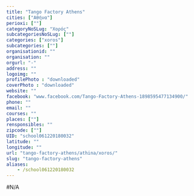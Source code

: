 ```yaml
---
title: "Tango Factory Athens"
cities: ["Αθήνα"]
perioxi: [""]
categoryNoSLug: "Χορός"
subcategoriesNoSLug: [""]
categories: ["xoros"]
subcategories: [""]
organisationid: ""
organisation: ""
orgurl: "-"
address: ""
logoimg: ""
profilePhoto : "downloaded"
coverPhoto : "downloaded"
website: ""
facebook: "www.facebook.com/Tango-Factory-Athens-1898595477134900/"
phone: ""
email: ""
courses: ""
places: [""]
rensponsibles: ""
zipcode: [""]
UID: "school061220180032"
latitude: ""
longitude: ""
url: "tango-factory-athens/athina/xoros/"
slug: "tango-factory-athens"
aliases:
    - /school061220180032
---
```





#N/A